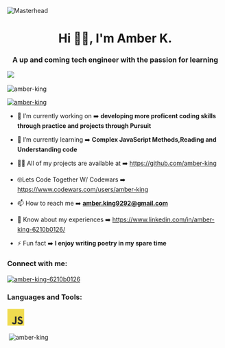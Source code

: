 ![Masterhead](https://ardinpatterson.files.wordpress.com/2020/05/typing-girl.gif?w=400&h=224&crop=1)

<h1 align="center">Hi 👋🏾, I'm Amber K.</h1>
<h3 align="center">A up and coming tech engineer with the passion for learning</h3>
<p align="left"> <img src="https://media.tenor.com/tOoW-TVnlhUAAAAC/cat-typing.gif">

<p align="left"> <img src="https://komarev.com/ghpvc/?username=amber-king&label=Profile%20views&color=0e75b6&style=flat" alt="amber-king" /> </p>

<p align="left"> <a href="https://github.com/ryo-ma/github-profile-trophy"><img src="https://github-profile-trophy.vercel.app/?username=amber-king" alt="amber-king" /></a> </p>

- 🔭 I’m currently working on ➡️ **developing more proficent coding skills through practice and projects through Pursuit**

- 🌱 I’m currently learning ➡️ **Complex JavaScript Methods,Reading and Understanding code**

- 👨‍💻 All of my projects are available at ➡️ https://github.com/amber-king

- 🤓Lets Code Together W/ Codewars ➡️ https://www.codewars.com/users/amber-king

- 📫 How to reach me ➡️ **amber.king9292@gmail.com**

- 📄 Know about my experiences ➡️ https://www.linkedin.com/in/amber-king-6210b0126/

- ⚡ Fun fact ➡️ **I enjoy writing poetry in my spare time**

<h3 align="left">Connect with me:</h3>
<p align="left">
<a href="https://linkedin.com/in/amber-king-6210b0126" target="blank"><img align="center" src="https://raw.githubusercontent.com/rahuldkjain/github-profile-readme-generator/master/src/images/icons/Social/linked-in-alt.svg" alt="amber-king-6210b0126" height="30" width="40" /></a>
</p>

<h3 align="left">Languages and Tools:</h3>
<p align="left"> <a href="https://developer.mozilla.org/en-US/docs/Web/JavaScript" target="_blank" rel="noreferrer"> <img src="https://raw.githubusercontent.com/devicons/devicon/master/icons/javascript/javascript-original.svg" alt="javascript" width="40" height="40"/> </a> </p>

<p>&nbsp;<img align="center" src="https://github-readme-stats.vercel.app/api?username=amber-king&show_icons=true&locale=en" alt="amber-king" /></p>


<!-- <h1 align="center">Hi 👋🏾, I'm Amber K.</h1>
<h3 align="center">A up and coming tech engineer with the passion for learning</h3>

<p align="left"> <img src="https://media.tenor.com/tOoW-TVnlhUAAAAC/cat-typing.gif">



<p align="left"> <a href="https://github.com/ryo-ma/github-profile-trophy"><img src="https://github-profile-trophy.vercel.app/?username=amber-king" alt="amber-king" /></a> </p>

- 🔭 I’m currently working on **developing more proficent coding skills through practice and projects through Pursuit**

- 🌱 I’m currently learning **Complex JavaScript Methods,Reading and Understanding code**

- 👨‍💻 All of my projects are available at [https://github.com/amber-king](https://github.com/amber-king)

- 📫 How to reach me **amber.king9292@gmail.com**

- 📄 Know about my experiences [https://www.linkedin.com/in/amber-king-6210b0126/](https://www.linkedin.com/in/amber-king-6210b0126/)

- ⚡ Fun fact **I enjoy writing poetry in my spare time**

<h3 align="left">Connect with me:</h3>
<p align="left">
<a href="https://linkedin.com/in/amber-king-6210b0126"></a>
<a href="https://www.codewars.com/users/amber-king/badges/micro"></a>
</p>

<h3 align="left">Languages and Tools:</h3>
<p align="left"> <a href="https://developer.mozilla.org/en-US/docs/Web/JavaScript" target="_blank" rel="noreferrer"> <img src="https://raw.githubusercontent.com/devicons/devicon/master/icons/javascript/javascript-original.svg" alt="javascript" width="40" height="40"/> </a> </p>

<p>&nbsp;<img align="center" src="https://github-readme-stats.vercel.app/api?username=amber-king&show_icons=true&locale=en" alt="amber-king" /></p>
 -->
